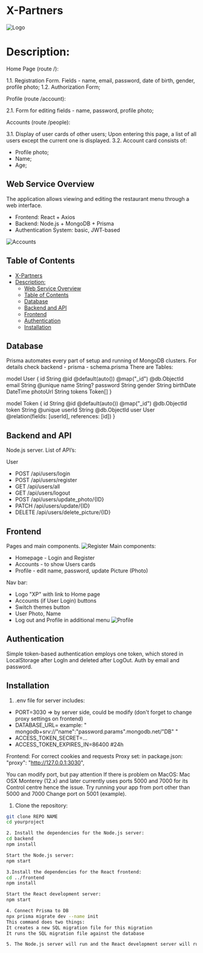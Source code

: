 # X-Partners
![Logo](/docs/screens/XPlogo.png)
# Description: 
Home Page (route /):

1.1. Registration Form. Fields - name, email, password, date of birth, gender, profile photo;
1.2. Authorization Form;

Profile (route /account):

2.1. Form for editing fields - name, password, profile photo;

Accounts (route /people):

3.1. Display of user cards of other users;
Upon entering this page, a list of all users except the current one is displayed.
3.2. Account card consists of:
- Profile photo;
- Name;
- Age;


## Web Service Overview

The application allows viewing and editing the restaurant menu through a web interface.

- Frontend: React + Axios
- Backend: Node.js + MongoDB + Prisma
- Authentication System: basic, JWT-based


![Accounts](/docs/screens/accounts.jpg)
## Table of Contents

- [X-Partners](#x-partners)
- [Description:](#description)
  - [Web Service Overview](#web-service-overview)
  - [Table of Contents](#table-of-contents)
  - [Database](#database)
  - [Backend and API](#backend-and-api)
  - [Frontend](#frontend)
  - [Authentication](#authentication)
  - [Installation](#installation)

## Database

Prisma automates every part of setup and running of MongoDB clusters.
For details check backend - prisma - schema.prisma
There are Tables:

model User {
  id        String   @id @default(auto()) @map("_id") @db.ObjectId
  email     String    @unique
  name      String?
  password  String
  gender    String
  birthDate DateTime
  photoUrl  String
  tokens    Token[]
}

model Token {
  id        String    @id @default(auto()) @map("_id") @db.ObjectId
  token     String    @unique
  userId    String    @db.ObjectId
  user      User      @relation(fields: [userId], references: [id])
}

## Backend and API

Node.js server.
List of API’s:

User
* POST /api/users/login
* POST /api/users/register
* GET /api/users/all
* GET /api/users/logout
* POST /api/users/update_photo/{ID}
* PATCH /api/users/update/{ID}
* DELETE /api/users/delete_picture/{ID}


## Frontend
Pages and main components.
![Register](/docs/screens/register.jpg)
Main components:
* Homepage - Login and Register
* Accounts - to show Users cards 
* Profile - edit name, password, update Picture (Photo)

Nav bar:
* Logo "XP" with link to Home page
* Accounts (if User Login) buttons
* Switch themes button
* User Photo, Name 
* Log out and Profile in additional menu
![Profile](/docs/screens/profile.jpg)

## Authentication

Simple token-based authentication employs one token, which stored in LocalStorage after LogIn and deleted after LogOut. Auth by email and password.

## Installation
1. .env file for server includes:
- PORT=3030 => by server side, could be modify (don't forget to change proxy settings on frontend)
- DATABASE_URL=
  example: " mongodb+srv://"name":"password.params".mongodb.net/"DB" "
- ACCESS_TOKEN_SECRET=...
- ACCESS_TOKEN_EXPIRES_IN=86400 #24h


Frontend: For correct cookies and requests Proxy set: in package.json: "proxy": "http://127.0.0.1:3030",

You can modify port, but pay attention If there is problem on MacOS: Mac OSX Monterey (12.x) and later currently uses ports 5000 and 7000 for its Control centre hence the issue. Try running your app from port other than 5000 and 7000 Change port on 5001 (example).

1. Clone the repository:

```bash
git clone REPO NAME
cd yourproject

2. Install the dependencies for the Node.js server:
cd backend
npm install

Start the Node.js server:
npm start

3.Install the dependencies for the React frontend:
cd ../frontend
npm install

Start the React development server:
npm start

4. Connect Prisma to DB
npx prisma migrate dev --name init
This command does two things:
It creates a new SQL migration file for this migration
It runs the SQL migration file against the database

5. The Node.js server will run and the React development server will run on http://localhost:3030. You can access the application by opening your web browser and navigating to http://localhost:3000.
